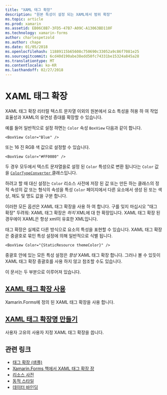```yaml
---
title: "XAML 태그 확장"
description: "원본 특성이 설정 되는 XAML에서 범위 확장"
ms.topic: article
ms.prod: xamarin
ms.assetid: EB06C8B7-3FD5-47B7-A09C-A13063BD110F
ms.technology: xamarin-forms
author: charlespetzold
ms.author: chape
ms.date: 01/05/2018
ms.openlocfilehash: 11889115b65608c750690c33052a9c86f7081e25
ms.sourcegitcommit: 6cd40d190abe38edd50fc74331be15324a845a28
ms.translationtype: MT
ms.contentlocale: ko-KR
ms.lasthandoff: 02/27/2018
---
```

# <a name="xaml-markup-extensions"></a>XAML 태그 확장

XAML 태그 확장 리터럴 텍스트 문자열 이외의 원본에서 요소 특성을 허용 하 여 작업 효율성과 XAML의 유연성 증대를 확장할 수 있습니다.

예를 들어 일반적으로 설정 하면는 `Color` 속성 `BoxView` 다음과 같이 합니다.

```xaml
<BoxView Color="Blue" />
```

또는 16 진 RGB 색 값으로 설정할 수 있습니다.

```xaml
<BoxView Color="#FF0080" />
```

두 경우 모두에서 텍스트 문자열을로 설정 된 `Color` 특성으로 변환 됩니다는 `Color` 값을 [ `ColorTypeConverter` ](https://developer.xamarin.com/api/type/Xamarin.Forms.ColorTypeConverter/) 클래스입니다.

하려고 할 때 대신 설정는 `Color` 리소스 사전에 저장 된 값 또는 만든 하는 클래스의 정적 속성의 값 또는 형식의 속성을 특성 `Color` 페이지에서 다른 요소에서 생성 된 또는 색상, 채도 및 명도 값을 구분 합니다.

이러한 모든 옵션은 XAML 태그 확장을 사용 하 여 합니다. 구를 잊지 마십시오 "태그 확장" 두려워: XAML 태그 확장은 *하지* XML에 대 한 확장입니다. XAML 태그 확장 된 경우에이 XAML은 항상 xml이 유효한 XML입니다. 

태그 확장은 실제로 다른 방식으로 요소의 특성을 표현할 수 있습니다. XAML 태그 확장은 중괄호로 묶인 특성 설정에 의해 일반적으로 식별 됩니다.

```xaml
<BoxView Color="{StaticResource themeColor}" />
```

중괄호 안에 있는 모든 특성 설정은 *항상* XAML 태그 확장 합니다. 그러나 볼 수 있듯이 XAML 태그 확장 중괄호를 사용 하지 않고 참조할 수도 있습니다.

이 문서는 두 부분으로 이루어져 있습니다.

## <a name="consuming-xaml-markup-extensionsconsumingmd"></a>[XAML 태그 확장 사용](consuming.md)  

Xamarin.Forms에 정의 된 XAML 태그 확장을 사용 합니다.

## <a name="creating-xaml-markup-extensionscreatingmd"></a>[XAML 태그 확장명 만들기](creating.md) 

사용자 고유의 사용자 지정 XAML 태그 확장을 씁니다.



## <a name="related-links"></a>관련 링크

- [태그 확장 (샘플)](https://developer.xamarin.com/samples/xamarin-forms/XAML/MarkupExtensions/)
- [Xamarin.Forms 책에서 XAML 태그 확장 장](~/xamarin-forms/creating-mobile-apps-xamarin-forms/summaries/chapter10.md)
- [리소스 사전](~/xamarin-forms/xaml/resource-dictionaries.md)
- [동적 스타일](~/xamarin-forms/user-interface/styles/dynamic.md)
- [데이터 바인딩](~/xamarin-forms/app-fundamentals/data-binding/index.md)

